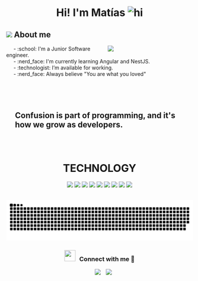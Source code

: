 <h1 align="center"> Hi! I'm Matías <img src="https://user-images.githubusercontent.com/1303154/88677602-1635ba80-d120-11ea-84d8-d263ba5fc3c0.gif" width="28px" alt="hi"></h1>


## <picture><img src = "https://github.com/7oSkaaa/7oSkaaa/blob/main/Images/about_me.gif?raw=true" width = 30px></picture> About me

<picture> <img align="right" src="https://media.tenor.com/pPoUmi0Z1fUAAAAC/cat-pet.gif" width = 230px></picture>
<p>
&nbsp;&nbsp;&nbsp;&nbsp;&nbsp;- :school: I'm a Junior Software engineer. <br/>
&nbsp;&nbsp;&nbsp;&nbsp;&nbsp;- :nerd_face: I'm currently learning Angular and NestJS. <br/>
&nbsp;&nbsp;&nbsp;&nbsp;&nbsp;- :technologist: I’m available for working. <br/>
&nbsp;&nbsp;&nbsp;&nbsp;&nbsp;- :nerd_face: Always believe "You are what you loved" <br/>
</p>


  <br/>
  <br/>
<ul align="left">
    <summary><h2 style="display: inline-block">Confusion is part of programming, and it's how we grow as developers.</h2></summary>
</ul>


  <br/>
<h1 align="center">TECHNOLOGY</h1>

<p align="center">
	<img src="https://cdn.jsdelivr.net/gh/devicons/devicon/icons/react/react-original.svg" style="height: 4rem"/>
	<img src="https://cdn.jsdelivr.net/gh/devicons/devicon/icons/nodejs/nodejs-original-wordmark.svg" style="height:4rem; background-color:white"/>
	<img src="https://cdn.jsdelivr.net/gh/devicons/devicon/icons/html5/html5-original-wordmark.svg" style="height: 4rem"/>
	<img src="https://cdn.jsdelivr.net/gh/devicons/devicon/icons/css3/css3-original-wordmark.svg" style="height: 4rem"/>
	<img src="https://cdn.jsdelivr.net/gh/devicons/devicon/icons/javascript/javascript-plain.svg" style="height: 4rem"/>
	<img src="https://cdn.jsdelivr.net/gh/devicons/devicon@latest/icons/bootstrap/bootstrap-original-wordmark.svg"  style="height: 4rem"/>
	<img src="https://cdn.jsdelivr.net/gh/devicons/devicon/icons/angular/angular-original.svg"  style="height: 4rem"/>
	<img src="https://cdn.jsdelivr.net/gh/devicons/devicon/icons/python/python-original.svg"  style="height: 4rem"/>
	<img src="https://cdn.jsdelivr.net/gh/devicons/devicon@latest/icons/nestjs/nestjs-original.svg" style="height: 4rem"/>
</p>

<p align="center">
  <br/>
  <img  src="https://raw.githubusercontent.com/Elanza-48/Elanza-48/main/resources/img/github-contribution-grid-snake.svg"
    alt="example" />
</p>
<h3 align="center" > <img src="https://media.giphy.com/media/iY8CRBdQXODJSCERIr/giphy.gif" width="30" height="30" style="margin-right: 10px;">Connect with me 🤝 </h3>
<div align="center"  class="icons-social" style="margin-left: 10px;">
        <a style="margin-left: 10px;"  target="_blank" href="https://www.linkedin.com/in/matias-cisternas-972152224/">
			<img src="https://img.icons8.com/doodle/40/000000/linkedin--v2.png"></a>
        <a style="margin-left: 10px;" target="_blank" href="https://github.com/MatiasCis">
		<img src="https://img.icons8.com/doodle/40/000000/github--v1.png"></a>

</div>

